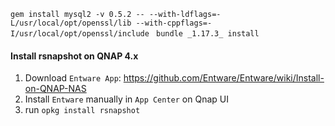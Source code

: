 `gem install mysql2 -v 0.5.2 -- --with-ldflags=-L/usr/local/opt/openssl/lib --with-cppflags=-I/usr/local/opt/openssl/include`
` bundle _1.17.3_ install`


#### Install rsnapshot on QNAP 4.x
1. Download `Entware App`: https://github.com/Entware/Entware/wiki/Install-on-QNAP-NAS
2. Install `Entware` manually in `App Center` on Qnap UI
3. run `opkg install rsnapshot`
